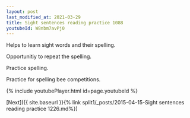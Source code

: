 ```yaml
---
layout: post
last_modified_at: 2021-03-29
title: Sight sentences reading practice 1088
youtubeId: W8nbm7avPj0
---
```

 
 
Helps to learn sight words and their spelling.

Opportunitiy to repeat the spelling. 

Practice spelling. 
 
Practice for spelling bee competitions. 
 
{% include youtubePlayer.html id=page.youtubeId %}
 
 

[Next]({{ site.baseurl }}{% link  split1/_posts/2015-04-15-Sight sentences reading practice 1226.md%})
 
